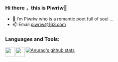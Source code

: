 ### Hi there ，this is Piwriw👋
- 🔭 I’m Piwriw who is a romantic poet full of soul ...
- 📫 Email:piwriw@163.com 

### Languages and Tools:
<img src="https://s1.ax1x.com/2023/02/10/pShitW4.png" align="left" width="30px">
<img src="https://s1.ax1x.com/2023/02/10/pShiYYF.jpg" align="left" width="30px">

<!--
**Piwriw/Piwriw** is a ✨ _special_ ✨ repository because its `README.md` (this file) appears on your GitHub profile.

Here are some ideas to get you started:

- 🔭 I’m currently working on ...
- 🌱 I’m currently learning ...
- 👯 I’m looking to collaborate on ...
- 🤔 I’m looking for help with ...
- 💬 Ask me about ...
- 📫 How to reach me: ...
- 😄 Pronouns: ...
- ⚡ Fun fact: ...
-->
[![Anurag's github stats](https://github-readme-stats.vercel.app/api?username=Piwriw)](https://github.com/Piwriw/github-readme-stats)
